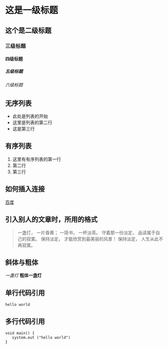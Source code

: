 # 这是一级标题
## 这个是二级标题
### 三级标题
#### 四级标题
##### 五级标题
###### 六级标题

## 无序列表
- 此处是列表的开始
- 这里是列表的第二行
- 这是第三行
## 有序列表
1. 这里有有序列表的第一行
2. 第二行
3. 第三行

## 如何插入连接
[百度](https://www.baidu.com/)

## 引入别人的文章时，所用的格式
> 一盏灯， 一片昏黄； 
> 一简书， 一杯淡茶。
> 守着那一份淡定， 品读属于自己的寂寞。
> 保持淡定， 才能欣赏到最美丽的风景！
> 保持淡定， 人生从此不再寂寞。

## 斜体与粗体
 *一盏灯*  **粗体一盏灯**
 
 ## 单行代码引用
 `hello world`
 
 ## 多行代码引用
 ```
 void main() {
    system.out ("hello world") 
 }
 ```
